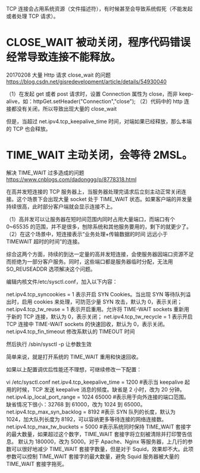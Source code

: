 TCP 连接会占用系统资源（文件描述符），有时候甚至会导致系统假死（不能发起或者处理 TCP 请求）。

# CLOSE_WAIT 被动关闭，程序代码错误经常导致连接不能释放。

20170208 大量 Http 请求 close_wait 的问题
https://blog.csdn.net/gisredevelopment/article/details/54930040

（1）在发起 get 或者 post 请求时，设置 Connection 属性为 close，而非 keep-alive，如：httpGet.setHeader("Connection","close");
（2）代码中的 http 连接都没有关闭，所以导致出现大量的 close_wait

但是，当超过 net.ipv4.tcp_keepalive_time 时间，对端如果已经释放，那么本端的 TCP 也会释放。

# TIME_WAIT 主动关闭，会等待 2MSL。

解决 TIME_WAIT 过多造成的问题
https://www.cnblogs.com/dadonggg/p/8778318.html

在高并发短连接的 TCP 服务器上，当服务器处理完请求后立刻主动正常关闭连接。这个场景下会出现大量 socket 处于 TIME_WAIT 状态。如果客户端的并发量持续很高，此时部分客户端就会显示连接不上。

（1）高并发可以让服务器在短时间范围内同时占用大量端口，而端口有个 0~65535 的范围，并不是很多，刨除系统和其他服务要用的，剩下的就更少了。
（2）在这个场景中，短连接表示“业务处理+传输数据的时间 远远小于 TIMEWAIT 超时的时间”的连接。

综合这两个方面，持续的到达一定量的高并发短连接，会使服务器因端口资源不足而拒绝为一部分客户服务。同时，这些端口都是服务器临时分配，无法用 SO_REUSEADDR 选项解决这个问题。

编辑内核文件/etc/sysctl.conf，加入以下内容：

net.ipv4.tcp_syncookies = 1 表示开启 SYN Cookies。当出现 SYN 等待队列溢出时，启用 cookies 来处理，可防范少量 SYN 攻击，默认为 0，表示关闭；
net.ipv4.tcp_tw_reuse = 1 表示开启重用。允许将 TIME-WAIT sockets 重新用于新的 TCP 连接，默认为 0，表示关闭；
net.ipv4.tcp_tw_recycle = 1 表示开启 TCP 连接中 TIME-WAIT sockets 的快速回收，默认为 0，表示关闭。
net.ipv4.tcp_fin_timeout 修改系默认的 TIMEOUT 时间

然后执行 /sbin/sysctl -p 让参数生效

简单来说，就是打开系统的 TIME_WAIT 重用和快速回收。

如果以上配置调优后性能还不理想，可继续修改一下配置：

vi /etc/sysctl.conf
net.ipv4.tcp_keepalive_time = 1200 #表示当 keepalive 起用的时候，TCP 发送 keepalive 消息的频度。缺省是 2 小时，改为 20 分钟。
net.ipv4.ip_local_port_range = 1024 65000 #表示用于向外连接的端口范围。缺省情况下很小：32768 到 61000，改为 1024 到 65000。
net.ipv4.tcp_max_syn_backlog = 8192 #表示 SYN 队列的长度，默认为 1024，加大队列长度为 8192，可以容纳更多等待连接的网络连接数。
net.ipv4.tcp_max_tw_buckets = 5000 #表示系统同时保持 TIME_WAIT 套接字的最大数量，如果超过这个数字，TIME_WAIT 套接字将立刻被清除并打印警告信息。
默认为 180000，改为 5000。对于 Apache、Nginx 等服务器，上几行的参数可以很好地减少 TIME_WAIT 套接字数量，但是对于 Squid，效果却不大。此项参数可以控制 TIME_WAIT 套接字的最大数量，避免 Squid 服务器被大量的 TIME_WAIT 套接字拖死。
